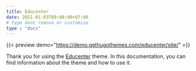 ```yaml
---
title: Educenter
date: 2021-01-03T09:00:00+07:00
# type dont remove or customize
type : "docs"
---
```


{{< preview demo="https://demo.gethugothemes.com/educenter/site/" >}}

Thank you for using the [Educenter](https://gethugothemes.com/products/educenter-hugo/) theme. In this documentation, you can find information about the theme and how to use it.
